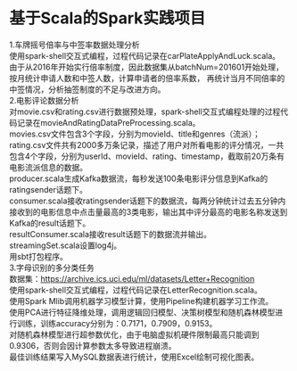 # 基于Scala的Spark实践项目
1.车牌摇号倍率与中签率数据处理分析\
  使用spark-shell交互式编程，过程代码记录在carPlateApplyAndLuck.scala。\
  由于从2016年开始实行倍率制度，因此数据集从batchNum=201601开始处理，按月统计申请人数和中签人数，计算申请者的倍率系数，
  再统计当月不同倍率的中签情况，分析抽签制度的不足与改进方向。\
2.电影评论数据分析\
  对movie.csv和rating.csv进行数据预处理，spark-shell交互式编程处理的过程代码记录在movieAndRatingDataPreProcessing.scala。\
  movies.csv文件包含3个字段，分别为movieId、title和genres（流派）；
  rating.csv文件共有2000多万条记录，描述了用户对所看电影的评分情况，一共包含4个字段，分别为userId、movieId、rating、timestamp，截取前20万条有电影流派信息的数据。\
  producer.scala生成Kafka数据流，每秒发送100条电影评分信息到Kafka的ratingsender话题下。\
  consumer.scala接收ratingsender话题下的数据流，每两分钟统计过去五分钟内接收到的电影信息中点击量最高的3类电影，输出其中评分最高的电影名称发送到Kafka的result话题下。\
  resultConsumer.scala接收result话题下的数据流并输出。\
  streamingSet.scala设置log4j。\
  用sbt打包程序。\
3.字母识别的多分类任务\
  数据集：https://archive.ics.uci.edu/ml/datasets/Letter+Recognition  
  使用spark-shell交互式编程，过程代码记录在LetterRecognition.scala。\
  使用Spark Mlib调用机器学习模型计算，使用Pipeline构建机器学习工作流。\
  使用PCA进行特征降维处理，调用逻辑回归模型、决策树模型和随机森林模型进行训练，训练accuracy分别为：0.7171，0.7909，0.9153。\
  对随机森林模型进行超参数优化，由于电脑虚拟机硬件限制最高只能调到0.9306，否则会因计算参数太多导致进程崩溃。\
  最佳训练结果写入MySQL数据表进行统计，使用Excel绘制可视化图表。

